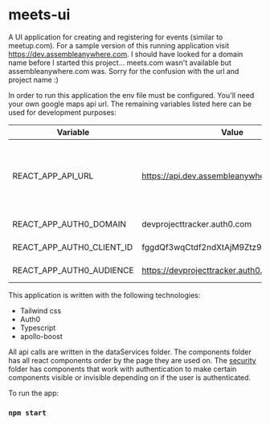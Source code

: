 # meets-ui
A UI application for creating and registering for events (similar to meetup.com). For a sample version of this running application visit https://dev.assembleanywhere.com. I should have looked for a domain name before I started this project... meets.com wasn't available but assembleanywhere.com was. Sorry for the confusion with the url and project name :)

In order to run this application the env file must be configured. You'll need your own google maps api url. The remaining variables listed here can be used for development purposes:
 
| Variable | Value | Description |
| ----------- | ----------- | ----------- |
|REACT_APP_API_URL | https://api.dev.assembleanywhere.com/graphql | [Running development environment for API associated to this project.](https://github.com/mohanwer/meets-api)|
|REACT_APP_AUTH0_DOMAIN	| devprojecttracker.auth0.com | Auth0 domain |
|REACT_APP_AUTH0_CLIENT_ID | fggdQf3wqCtdf2ndXtAjM9Ztz9emd6Rg | Auth0 ClientId |
|REACT_APP_AUTH0_AUDIENCE |	https://devprojecttracker.auth0.com/api/v2/ | Auth0 Audience |

This application is written with the following technologies:
- Tailwind css
- Auth0
- Typescript
- apollo-boost

All api calls are written in the dataServices folder.
The components folder has all react components order by the page they are used on. The [security](https://github.com/mohanwer/meets-ui/tree/master/src/components/Security) folder has components that work with authentication to make certain components visible or invisible depending on if the user is authenticated.

To run the app:
### `npm start`
